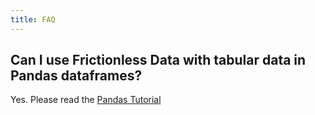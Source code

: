 ```yaml
---
title: FAQ
---
```


## Can I use Frictionless Data with tabular data in Pandas dataframes?

Yes. Please read the [Pandas Tutorial](tutorials/formats/pandas-tutorial.md)
